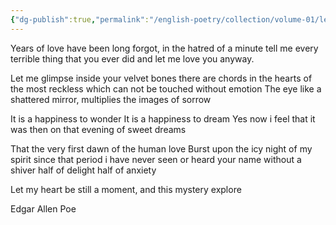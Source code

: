 ```yaml
---
{"dg-publish":true,"permalink":"/english-poetry/collection/volume-01/let-me-love-you-anyway/"}
---
```



Years of love have been long forgot, 
in the hatred of a minute
tell me every terrible thing that you ever did
and let me love you anyway. 

Let me glimpse inside your velvet bones
there are chords in the hearts of the most reckless
which can not be touched without emotion 
The eye like a shattered mirror,
multiplies the images of sorrow

It is a happiness to wonder
It is a happiness to dream 
Yes now i feel that it was then 
on that evening of sweet dreams

That the very first dawn of the human love
Burst upon the icy night of my spirit
since that period i have never seen or heard your name
without a shiver
half of delight
half of anxiety

Let my heart be still a moment, 
and this mystery explore

Edgar Allen Poe